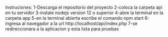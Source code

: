 Instruciones:
1-Descarga el repositorio del proyecto 
2-coloca la carpeta api en tu servidor
3-instale nodejs version 12 o superior
4-abre la terminal en la carpeta app
5-en la terminal abierta escribe el comando npm start
6-ingresa al navegador a la url http://localhost/api/index.php
7-se redireccionara a la aplicacion y esta lista para pruebas
